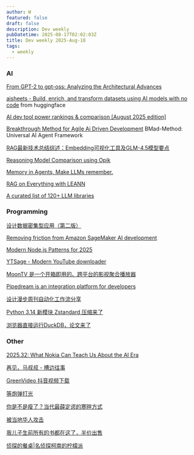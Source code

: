 ```yaml
---
author: W
featured: false
draft: false
description: Dev weekly
pubDatetime: 2025-08-17T02:02:03Z
title: Dev weekly 2025-Aug-18
tags:
  - weekly
---
```


### AI

[]()

[]()

[]()

[]()

[]()

[]()

[]()

[]()

[]()

[]()

[From GPT-2 to gpt-oss: Analyzing the Architectural Advances](https://magazine.sebastianraschka.com/p/from-gpt-2-to-gpt-oss-analyzing-the)

[aisheets - Build, enrich, and transform datasets using AI models with no code](https://github.com/huggingface/aisheets) from huggingface

[AI dev tool power rankings & comparison [August 2025 edition]](https://blog.logrocket.com/ai-dev-tool-rankings-august-2025/)

[Breakthrough Method for Agile Ai Driven Development](https://github.com/bmad-code-org/BMAD-METHOD) BMad-Method: Universal AI Agent Framework

[RAG最新技术总结综述：Embedding可视化工具及GLM-4.5模型要点](https://mp.weixin.qq.com/s/pw3DlfUTZyM0g0EXv5q_Uw)

[Reasoning Model Comparison using Opik](https://github.com/patchy631/ai-engineering-hub/tree/main/gpt-oss-vs-qwen3)

[Memory in Agents, Make LLMs remember.](https://www.philschmid.de/memory-in-agents)

[RAG on Everything with LEANN](https://github.com/yichuan-w/LEANN)

[A curated list of 120+ LLM libraries](https://github.com/KalyanKS-NLP/llm-engineer-toolkit)

[]()

[]()

### Programming

[]()

[]()

[]()

[设计数据密集型应用（第二版）](https://ddia.vonng.com/)

[Removing friction from Amazon SageMaker AI development](https://www.allthingsdistributed.com/2025/08/removing-friction-from-sage-maker-development.html)

[Modern Node.js Patterns for 2025](https://kashw1n.com/blog/nodejs-2025/)

[YTSage - Modern YouTube downloader](https://github.com/oop7/YTSage)

[MoonTV 是一个开箱即用的、跨平台的影视聚合播放器](https://github.com/MoonTechLab/LunaTV)

[Pipedream is an integration platform for developers](https://github.com/PipedreamHQ/pipedream)

[设计漫步周刊自动化工作流分享](https://mp.weixin.qq.com/s/UrIJSv_sfkRcJLSt3ycLHA)

[Python 3.14 新模块 Zstandard 压缩来了](https://mp.weixin.qq.com/s/alHOhPpEQLoKc3DJ03jALQ)

[浏览器直接运行DuckDB，论文来了](https://mp.weixin.qq.com/s/O9zY2Fa0f0Xd9ts8TL_eSg)

[]()

[]()

[]()

[]()

[]()

### Other

[]()

[2025.32: What Nokia Can Teach Us About the AI Era](https://stratechery.com/2025/what-nokia-can-teach-us-about-the-ai-era/)

[]()

[再见，马叔叔 - 槽边往事](https://www.hecaitou.com/2025/08/Goodbye-Uncle-Ma.html)

[GreenVideo 抖音视频下载](https://greenvideo.cc/douyin)

[等炮弹打光](https://mp.weixin.qq.com/s/bE2NgK_0v2wkWhVD4K6E1Q)

[你是不是瘦了？当代最薛定谔的寒暄方式](https://mp.weixin.qq.com/s/Xgw41SXVnzhC0_9zZfGuuQ)

[被当地华人攻击](https://mp.weixin.qq.com/s/mXj9FbiGdPaVpe52J3T3Pg)

[我儿子生前所有的书都在这了，半价出售](https://mp.weixin.qq.com/s/RxhI829DvVgFfTmVtop-cQ)

[侦探的餐桌|名侦探柯南的柠檬派](https://mp.weixin.qq.com/s/gb3G1rQkf8PHBNIilpwbNQ)

[]()

[]()

[]()

[]()

[]()

[]()

[]()

[]()

[]()

[]()

[]()

[]()

[]()

[]()

[]()

[]()

[]()

[]()
